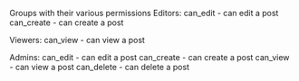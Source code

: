 Groups with their various permissions
Editors:
can_edit - can edit a post
can_create - can create a post

Viewers:
can_view - can view a post

Admins:
can_edit - can edit a post
can_create - can create a post
can_view - can view a post
can_delete - can delete a post